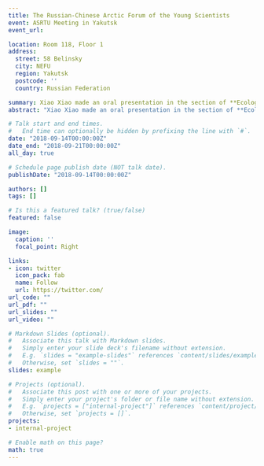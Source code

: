 ```yaml
---
title: The Russian-Chinese Arctic Forum of the Young Scientists
event: ASRTU Meeting in Yakutsk
event_url: 

location: Room 118, Floor 1
address:
  street: 58 Belinsky
  city: NEFU
  region: Yakutsk
  postcode: ''
  country: Russian Federation

summary: Xiao Xiao made an oral presentation in the section of **Ecological-Climatic and Chemical Issues of a Cryolithic Zone**.
abstract: "Xiao Xiao made an oral presentation in the section of **Ecological-Climatic and Chemical Issues of a Cryolithic Zone**"

# Talk start and end times.
#   End time can optionally be hidden by prefixing the line with `#`.
date: "2018-09-14T00:00:00Z"
date_end: "2018-09-21T00:00:00Z"
all_day: true

# Schedule page publish date (NOT talk date).
publishDate: "2018-09-14T00:00:00Z"

authors: []
tags: []

# Is this a featured talk? (true/false)
featured: false

image:
  caption: ''
  focal_point: Right

links:
- icon: twitter
  icon_pack: fab
  name: Follow
  url: https://twitter.com/
url_code: ""
url_pdf: ""
url_slides: ""
url_video: ""

# Markdown Slides (optional).
#   Associate this talk with Markdown slides.
#   Simply enter your slide deck's filename without extension.
#   E.g. `slides = "example-slides"` references `content/slides/example-slides.md`.
#   Otherwise, set `slides = ""`.
slides: example

# Projects (optional).
#   Associate this post with one or more of your projects.
#   Simply enter your project's folder or file name without extension.
#   E.g. `projects = ["internal-project"]` references `content/project/deep-learning/index.md`.
#   Otherwise, set `projects = []`.
projects:
- internal-project

# Enable math on this page?
math: true
---
```


